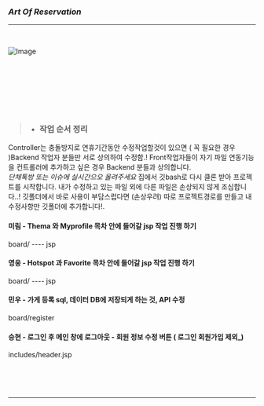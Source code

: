 ### *Art Of Reservation*

-------------------------------
<br>

>
 ![Image](https://github.com/user-attachments/assets/6bafc097-eaae-49d9-98d8-8f975b83bbfe)

<br><br>
-------------
<br>


>* ### 작업 순서 정리 
Controller는 충돌방지로 연휴기간동안 수정작업할것이 있으면 
( 꼭 필요한 경우 )Backend 작업자 분들만 서로 상의하여 수정함.! 
Front작업자들이 자기 파일 연동기능을 컨트롤러에 추가하고 싶은 경우 Backend 분들과 상의합니다.  
*단체톡방 또는 이슈에 실시간으오 올려주세요*
집에서 깃bash로 다시 클론 받아 프로젝트를 시작합니다. 
내가 수정하고 있는 파일 외에 다른 파일은 손상되지 않게 조심합니다..! 
깃폴더에서 바로 사용이 부담스럽다면 (손상우려)
따로 프로젝트경로를 만들고 내 수정사항만 깃폴더에 추가합니다!. 


#### 미림 - Thema 와 Myprofile 목차 안에 들어갈 jsp 작업 진행 하기
board/ ---- jsp

#### 영웅 - Hotspot 과 Favorite 목차 안에 들어갈 jsp 작업 진행 하기 
board/ ---- jsp

#### 민우 - 가게 등록 sql, 데이터 DB에 저장되게 하는 것, API 수정
board/register

#### 승현 - 로그인 후  메인 창에 로그아웃 - 회원 정보 수정 버튼 ( 로그인 회원가입 제외_)     
includes/header.jsp   


<br><br>
<br>


-------------------------------
<br>
